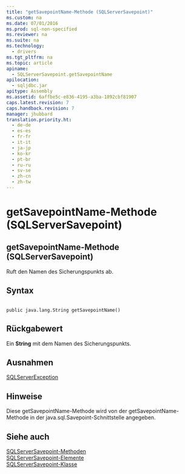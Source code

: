 ```yaml
---
title: "getSavepointName-Methode (SQLServerSavepoint)"
ms.custom: na
ms.date: 07/01/2016
ms.prod: sql-non-specified
ms.reviewer: na
ms.suite: na
ms.technology: 
  - drivers
ms.tgt_pltfrm: na
ms.topic: article
apiname: 
  - SQLServerSavepoint.getSavepointName
apilocation: 
  - sqljdbc.jar
apitype: Assembly
ms.assetid: 6affbe5c-e836-4195-a3ba-1892cbf81907
caps.latest.revision: 7
caps.handback.revision: 7
manager: jhubbard
translation.priority.ht: 
  - de-de
  - es-es
  - fr-fr
  - it-it
  - ja-jp
  - ko-kr
  - pt-br
  - ru-ru
  - sv-se
  - zh-cn
  - zh-tw
---
```

# getSavepointName-Methode (SQLServerSavepoint)
    
## getSavepointName\-Methode \(SQLServerSavepoint\)  
 Ruft den Namen des Sicherungspunkts ab.  
  
## Syntax  
  
```  
  
public java.lang.String getSavepointName()  
```  
  
## Rückgabewert  
 Ein **String** mit dem Namen des Sicherungspunkts.  
  
## Ausnahmen  
 [SQLServerException](../content/SQLServerException-Class.md)  
  
## Hinweise  
 Diese getSavepointName\-Methode wird von der getSavepointName\-Methode in der java.sql.Savepoint\-Schnittstelle angegeben.  
  
## Siehe auch  
 [SQLServerSavepoint-Methoden](../content/SQLServerSavepoint-Methods.md)   
 [SQLServerSavepoint-Elemente](../content/SQLServerSavepoint-Members.md)   
 [SQLServerSavepoint-Klasse](../content/SQLServerSavepoint-Class.md)  
  
  